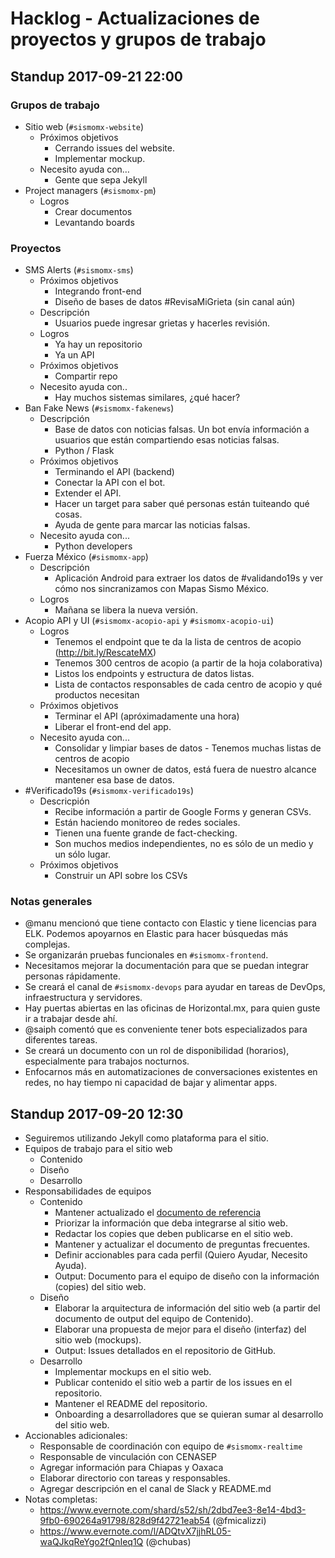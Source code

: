 # Hacklog - Actualizaciones de proyectos y grupos de trabajo

## Standup 2017-09-21 22:00

### Grupos de trabajo

* Sitio web (`#sismomx-website`)
   * Próximos objetivos
      * Cerrando issues del website.
      * Implementar mockup.
   * Necesito ayuda con…
      * Gente que sepa Jekyll
* Project managers (`#sismomx-pm`)
   * Logros
      * Crear documentos
      * Levantando boards

### Proyectos

* SMS Alerts (`#sismomx-sms`)
   * Próximos objetivos
      * Integrando front-end
      * Diseño de bases de datos
#RevisaMiGrieta (sin canal aún)
   * Descripción
      * Usuarios puede ingresar grietas y hacerles revisión.
   * Logros
      * Ya hay un repositorio
      * Ya un API
   * Próximos objetivos
      * Compartir repo
   * Necesito ayuda con..
      * Hay muchos sistemas similares, ¿qué hacer? 
* Ban Fake News (`#sismomx-fakenews`)
   * Descripción
      * Base de datos con noticias falsas. Un bot envía información a usuarios que están compartiendo esas noticias falsas.
      * Python / Flask
   * Próximos objetivos
      * Terminando el API (backend)
      * Conectar la API con el bot.
      * Extender el API.
      * Hacer un target para saber qué personas están tuiteando qué cosas.
      * Ayuda de gente para marcar las noticias falsas.
   * Necesito ayuda con...
      * Python developers
* Fuerza México (`#sismomx-app`)
   * Descripción
      * Aplicación Android para extraer los datos de #validando19s y ver cómo nos sincranizamos con Mapas Sismo México.
   * Logros
      * Mañana se libera la nueva versión.
* Acopio API y UI (`#sismomx-acopio-api` y `#sismomx-acopio-ui`)
   * Logros
      * Tenemos el endpoint que te da la lista de centros de acopio (http://bit.ly/RescateMX)
      * Tenemos 300 centros de acopio (a partir de la hoja colaborativa)
      * Listos los endpoints y estructura de datos listas.
      * Lista de contactos responsables de cada centro de acopio y qué productos necesitan
   * Próximos objetivos
      * Terminar el API (apróximadamente una hora)
      * Liberar el front-end del app.
   * Necesito ayuda con...
      * Consolidar y limpiar bases de datos - Tenemos muchas listas de centros de acopio
      * Necesitamos un owner de datos, está fuera de nuestro alcance mantener esa base de datos.
* \#Verificado19s (`#sismomx-verificado19s`)
   * Descricpión
      * Recibe información a partir de Google Forms y generan CSVs.
      * Están haciendo monitoreo de redes sociales.
      * Tienen una fuente grande de fact-checking.
      * Son muchos medios independientes, no es sólo de un medio y un sólo lugar.
   * Próximos objetivos
      * Construir un API sobre los CSVs

### Notas generales
* @manu mencionó que tiene contacto con Elastic y tiene licencias para ELK. Podemos apoyarnos en Elastic para hacer búsquedas más complejas.
* Se organizarán pruebas funcionales en `#sismomx-frontend`.
* Necesitamos mejorar la documentación para que se puedan integrar personas rápidamente.
* Se creará el canal de `#sismomx-devops` para ayudar en tareas de DevOps, infraestructura y servidores.
* Hay puertas abiertas en las oficinas de Horizontal.mx, para quien guste ir a trabajar desde ahí.
* @saiph comentó que es conveniente tener bots especializados para diferentes tareas.
* Se creará un documento con un rol de disponibilidad (horarios), especialmente para trabajos nocturnos.
* Enfocarnos más en automatizaciones de conversaciones existentes en redes, no hay tiempo ni capacidad de bajar y alimentar apps. 





## Standup 2017-09-20 12:30

* Seguiremos utilizando Jekyll como plataforma para el sitio.
* Equipos de trabajo para el sitio web
   * Contenido
   * Diseño
   * Desarrollo
* Responsabilidades de equipos
   * Contenido
      * Mantener actualizado el [documento de referencia](https://docs.google.com/document/d/1QVBq6UZ4JA24HceiTwUWfbcz3ZA3SxueOymXsnp43Ug/edit#)
      * Priorizar la información que deba integrarse al sitio web.
      * Redactar los copies que deben publicarse en el sitio web.
      * Mantener y actualizar el documento de preguntas frecuentes.
      * Definir accionables para cada perfil (Quiero Ayudar, Necesito Ayuda).
      * Output: Documento para el equipo de diseño con la información (copies) del sitio web.
   * Diseño
      * Elaborar la arquitectura de información del sitio web (a partir del documento de output del equipo de Contenido).
      * Elaborar una propuesta de mejor para el diseño (interfaz) del sitio web (mockups).
      * Output: Issues detallados en el repositorio de GitHub.
   * Desarrollo
      * Implementar mockups en el sitio web.
      * Publicar contenido el sitio web a partir de los issues en el repositorio.
      * Mantener el README del repositorio.
      * Onboarding a desarrolladores que se quieran sumar al desarrollo del sitio web.
* Accionables adicionales:
   * Responsable de coordinación con equipo de `#sismomx-realtime`
   * Responsable de vinculación con CENASEP
   * Agregar información para Chiapas y Oaxaca
   * Elaborar directorio con tareas y responsables.
   * Agregar descripción en el canal de Slack y README.md
* Notas completas:
   * https://www.evernote.com/shard/s52/sh/2dbd7ee3-8e14-4bd3-9fb0-690264a91798/828d9f42721eab54 (@fmicalizzi)
   * https://www.evernote.com/l/ADQtvX7jjhRL05-waQJkqReYgo2fQnIeq1Q (@chubas)
